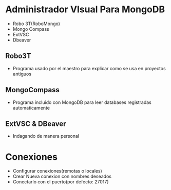 # Administrador VIsual Para MongoDB

- Robo 3T(RoboMongo)
- Mongo Compass
- ExtVSC
- Dbeaver

## Robo3T 

- Programa usado por el maestro para explicar como se usa en proyectos antiguos

## MongoCompass

- Programa incluido con MongoDB para leer databases registradas automaticamente

## ExtVSC & DBeaver

- Indagando de manera personal


# Conexiones

- Configurar conexiones(remotas o locales)
- Crear Nueva conexion con nombres deseados
- Conectarlo con el puerto(por defecto: 27017)

